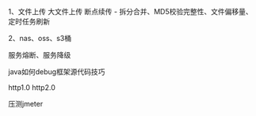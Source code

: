 1、文件上传
大文件上传
断点续传 - 拆分合并、MD5校验完整性、文件偏移量、定时任务刷新

2、nas、oss、s3桶


服务熔断、服务降级

java如何debug框架源代码技巧

http1.0  http2.0

压测jmeter